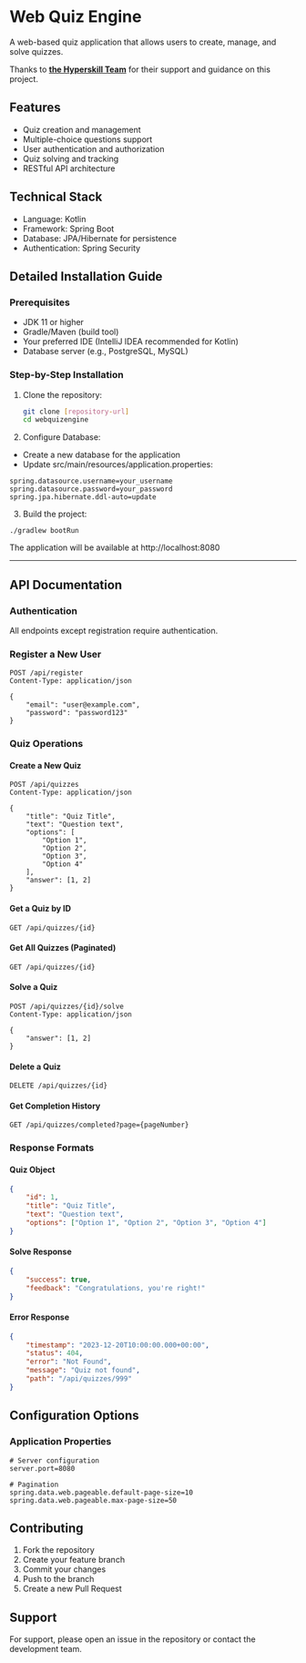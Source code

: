 # Web Quiz Engine

A web-based quiz application that allows users to create, manage, and solve quizzes. 

Thanks to **[the Hyperskill Team](https://hyperskill.org/)** for their support and guidance on this project. 

## Features

- Quiz creation and management
- Multiple-choice questions support
- User authentication and authorization
- Quiz solving and tracking
- RESTful API architecture

## Technical Stack

- Language: Kotlin
- Framework: Spring Boot
- Database: JPA/Hibernate for persistence
- Authentication: Spring Security

## Detailed Installation Guide

### Prerequisites

- JDK 11 or higher
- Gradle/Maven (build tool)
- Your preferred IDE (IntelliJ IDEA recommended for Kotlin)
- Database server (e.g., PostgreSQL, MySQL)

### Step-by-Step Installation

1. Clone the repository:
   ```bash
   git clone [repository-url]
   cd webquizengine

2. Configure Database:
  - Create a new database for the application
  - Update src/main/resources/application.properties:
```spring.datasource.url=jdbc:postgresql://localhost:5432/your_database
spring.datasource.username=your_username
spring.datasource.password=your_password
spring.jpa.hibernate.ddl-auto=update
```
3. Build the project:
```
./gradlew bootRun
```
The application will be available at http://localhost:8080

---

## API Documentation

### Authentication

All endpoints except registration require authentication.

### Register a New User

```http request
POST /api/register
Content-Type: application/json

{
    "email": "user@example.com",
    "password": "password123"
}
```
### Quiz Operations

#### Create a New Quiz

```http request
POST /api/quizzes
Content-Type: application/json

{
    "title": "Quiz Title",
    "text": "Question text",
    "options": [
        "Option 1",
        "Option 2",
        "Option 3",
        "Option 4"
    ],
    "answer": [1, 2]
}
```

#### Get a Quiz by ID

```http request
GET /api/quizzes/{id}
```

#### Get All Quizzes (Paginated)

```http request
GET /api/quizzes/{id}
```

#### Solve a Quiz

```http request
POST /api/quizzes/{id}/solve
Content-Type: application/json

{
    "answer": [1, 2]
}
```
#### Delete a Quiz

```http request
DELETE /api/quizzes/{id}
```

#### Get Completion History

````http request
GET /api/quizzes/completed?page={pageNumber}
````

### Response Formats

#### Quiz Object

```json
{
    "id": 1,
    "title": "Quiz Title",
    "text": "Question text",
    "options": ["Option 1", "Option 2", "Option 3", "Option 4"]
}
```

#### Solve Response

```json
{
    "success": true,
    "feedback": "Congratulations, you're right!"
}
```

#### Error Response

```json
{
    "timestamp": "2023-12-20T10:00:00.000+00:00",
    "status": 404,
    "error": "Not Found",
    "message": "Quiz not found",
    "path": "/api/quizzes/999"
}
```

## Configuration Options

### Application Properties

```properties
# Server configuration
server.port=8080

# Pagination
spring.data.web.pageable.default-page-size=10
spring.data.web.pageable.max-page-size=50
```

## Contributing

1. Fork the repository
2. Create your feature branch
3. Commit your changes
4. Push to the branch 
5. Create a new Pull Request

## Support

For support, please open an issue in the repository or contact the development team.